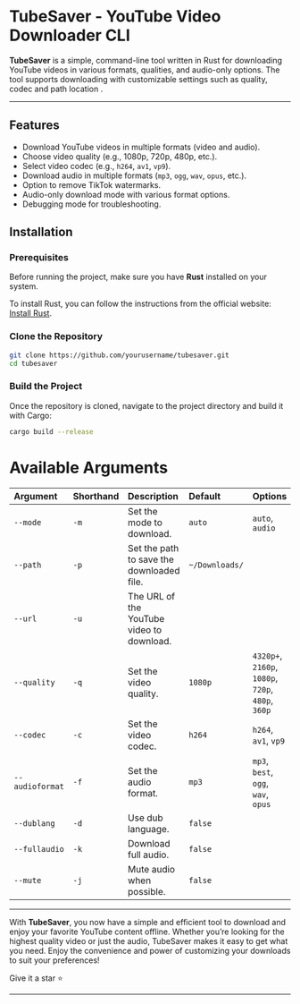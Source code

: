# TubeSaver - YouTube Video Downloader CLI

**TubeSaver** is a simple, command-line tool written in Rust for downloading YouTube videos in various formats, qualities, and audio-only options. The tool supports downloading with customizable settings such as quality, codec and path location .

---

## Features

- Download YouTube videos in multiple formats (video and audio).
- Choose video quality (e.g., 1080p, 720p, 480p, etc.).
- Select video codec (e.g., `h264`, `av1`, `vp9`).
- Download audio in multiple formats (`mp3`, `ogg`, `wav`, `opus`, etc.).
- Option to remove TikTok watermarks.
- Audio-only download mode with various format options.
- Debugging mode for troubleshooting.

## Installation

### Prerequisites

Before running the project, make sure you have **Rust** installed on your system.

To install Rust, you can follow the instructions from the official website: [Install Rust](https://www.rust-lang.org/tools/install).

### Clone the Repository

```bash
git clone https://github.com/yourusername/tubesaver.git
cd tubesaver
```

### Build the Project

Once the repository is cloned, navigate to the project directory and build it with Cargo:

```bash
cargo build --release
```

# Available Arguments

| Argument | Shorthand | Description | Default | Options |
| :--- | :--- | :--- | :--- | :--- |
| `--mode` | `-m` | Set the mode to download. | `auto` | `auto`, `audio` |
| `--path` | `-p` | Set the path to save the downloaded file. | `~/Downloads/` | |
| `--url` | `-u` | The URL of the YouTube video to download. | | |
| `--quality` | `-q` | Set the video quality. | `1080p` | `4320p+`, `2160p`, `1080p`, `720p`, `480p`, `360p` |
| `--codec` | `-c` | Set the video codec. | `h264` | `h264`, `av1`, `vp9` |
| `--audioformat` | `-f` | Set the audio format. | `mp3` | `mp3`, `best`, `ogg`, `wav`, `opus` |
| `--dublang` | `-d` | Use dub language. | `false` | |
| `--fullaudio` | `-k` | Download full audio. | `false` | |
| `--mute` | `-j` | Mute audio when possible. | `false` | |

---

With **TubeSaver**, you now have a simple and efficient tool to download and enjoy your favorite YouTube content offline. Whether you’re looking for the highest quality video or just the audio, TubeSaver makes it easy to get what you need. Enjoy the convenience and power of customizing your downloads to suit your preferences!

Give it a star ⭐️

---
